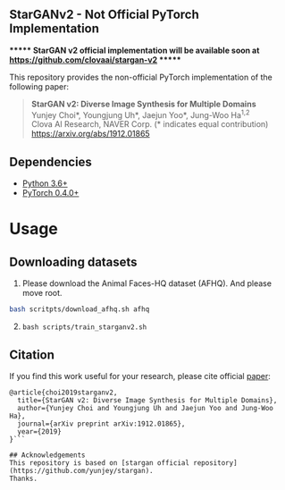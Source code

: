 ## StarGANv2 - Not Official PyTorch Implementation

**\*\*\*\*\* StarGAN v2 official implementation will be available soon at https://github.com/clovaai/stargan-v2 \*\*\*\*\***

This repository provides the non-official PyTorch implementation of the following paper:


> **StarGAN v2: Diverse Image Synthesis for Multiple Domains**<br>
> Yunjey Choi*, Youngjung Uh*, Jaejun Yoo*, Jung-Woo Ha<sup>1,2</sup>    <br/>
> Clova AI Research, NAVER Corp. (* indicates equal contribution) <br>
> https://arxiv.org/abs/1912.01865 <br>


## Dependencies
* [Python 3.6+](https://www.continuum.io/downloads)
* [PyTorch 0.4.0+](http://pytorch.org/)

# Usage
## Downloading datasets
1. Please download the Animal Faces-HQ dataset (AFHQ). And please move root.
```bash
bash scritpts/download_afhq.sh afhq
```
2. `bash scripts/train_starganv2.sh`


## Citation
If you find this work useful for your research, please cite official [paper](https://arxiv.org/abs/1912.01865):
```
@article{choi2019starganv2,
  title={StarGAN v2: Diverse Image Synthesis for Multiple Domains},
  author={Yunjey Choi and Youngjung Uh and Jaejun Yoo and Jung-Woo Ha},
  journal={arXiv preprint arXiv:1912.01865},
  year={2019}
}```

## Acknowledgements
This repository is based on [stargan official repository](https://github.com/yunjey/stargan).
Thanks.
